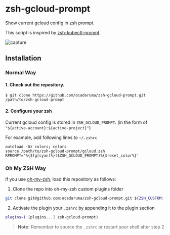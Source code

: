 # zsh-gcloud-prompt
Show current gcloud config in zsh prompt.

This script is inspired by [zsh-kubectl-prompt](https://github.com/superbrothers/zsh-kubectl-prompt).

![capture](https://github.com/ocadaruma/zsh-gcloud-prompt/blob/master/capture.png)

## Installation
### Normal Way
#### 1. Check out the repository.

```
$ git clone https://github.com/ocadaruma/zsh-gcloud-prompt.git /path/to/zsh-gcloud-prompt
```

#### 2. Configure your zsh

Current gcloud config is stored in `ZSH_GCLOUD_PROMPT`. (in the form of `"${active-account}:${active-project}"`)

For example, add following lines to `~/.zshrc`

```
autoload -Uz colors; colors
source /path/to/zsh-gcloud-prompt/gcloud.zsh
RPROMPT='%{$fg[cyan]%}($ZSH_GCLOUD_PROMPT)%{$reset_color%}'
```
### Oh My ZSH Way
If you use [oh-my-zsh](https://ohmyz.sh/), load this repository as follows:

1. Clone the repo into oh-my-zsh custom plugins folder

```sh
git clone git@github.com:ocadaruma/zsh-gcloud-prompt.git ${ZSH_CUSTOM:-~/.oh-my-zsh/custom}/plugins/zsh-gcloud-prompt
```

2. Activate the plugin your `.zshrc` by appending it to the plugin section

```sh
plugins=( [plugins...] zsh-gcloud-prompt)
```

> **Note:** Remember to source the `.zshrc` or restart your shell after step 2
